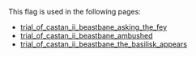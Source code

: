 This flag is used in the following pages:
 - [trial_of_castan_ii_beastbane_asking_the_fey](../events/trial_of_castan_ii_beastbane_asking_the_fey.md)
 - [trial_of_castan_ii_beastbane_ambushed](../events/trial_of_castan_ii_beastbane_ambushed.md)
 - [trial_of_castan_ii_beastbane_the_basilisk_appears](../events/trial_of_castan_ii_beastbane_the_basilisk_appears.md)
